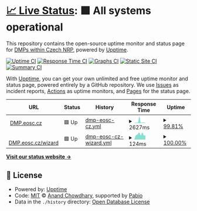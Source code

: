 # [📈 Live Status](https://dsw-nrp.github.io/status): <!--live status--> **🟩 All systems operational**

This repository contains the open-source uptime monitor and status page for [DMPs within Czech NRP](https://dmp.eosc.cz), powered by [Upptime](https://github.com/upptime/upptime).

[![Uptime CI](https://github.com/dsw-nrp/status/workflows/Uptime%20CI/badge.svg)](https://github.com/dsw-nrp/status/actions?query=workflow%3A%22Uptime+CI%22)
[![Response Time CI](https://github.com/dsw-nrp/status/workflows/Response%20Time%20CI/badge.svg)](https://github.com/dsw-nrp/status/actions?query=workflow%3A%22Response+Time+CI%22)
[![Graphs CI](https://github.com/dsw-nrp/status/workflows/Graphs%20CI/badge.svg)](https://github.com/dsw-nrp/status/actions?query=workflow%3A%22Graphs+CI%22)
[![Static Site CI](https://github.com/dsw-nrp/status/workflows/Static%20Site%20CI/badge.svg)](https://github.com/dsw-nrp/status/actions?query=workflow%3A%22Static+Site+CI%22)
[![Summary CI](https://github.com/dsw-nrp/status/workflows/Summary%20CI/badge.svg)](https://github.com/dsw-nrp/status/actions?query=workflow%3A%22Summary+CI%22)

With [Upptime](https://upptime.js.org), you can get your own unlimited and free uptime monitor and status page, powered entirely by a GitHub repository. We use [Issues](https://github.com/dsw-nrp/status/issues) as incident reports, [Actions](https://github.com/dsw-nrp/status/actions) as uptime monitors, and [Pages](https://dsw-nrp.github.io/status) for the status page.

<!--start: status pages-->
<!-- This summary is generated by Upptime (https://github.com/upptime/upptime) -->
<!-- Do not edit this manually, your changes will be overwritten -->
<!-- prettier-ignore -->
| URL | Status | History | Response Time | Uptime |
| --- | ------ | ------- | ------------- | ------ |
| <img alt="" src="https://icons.duckduckgo.com/ip3/dmp.eosc.cz.ico" height="13"> [DMP.eosc.cz](https://dmp.eosc.cz) | 🟩 Up | [dmp-eosc-cz.yml](https://github.com/dsw-nrp/status/commits/HEAD/history/dmp-eosc-cz.yml) | <details><summary><img alt="Response time graph" src="./graphs/dmp-eosc-cz/response-time-week.png" height="20"> 2627ms</summary><br><a href="https://dsw-nrp.github.io/status/history/dmp-eosc-cz"><img alt="Response time 1326" src="https://img.shields.io/endpoint?url=https%3A%2F%2Fraw.githubusercontent.com%2Fdsw-nrp%2Fstatus%2FHEAD%2Fapi%2Fdmp-eosc-cz%2Fresponse-time.json"></a><br><a href="https://dsw-nrp.github.io/status/history/dmp-eosc-cz"><img alt="24-hour response time 785" src="https://img.shields.io/endpoint?url=https%3A%2F%2Fraw.githubusercontent.com%2Fdsw-nrp%2Fstatus%2FHEAD%2Fapi%2Fdmp-eosc-cz%2Fresponse-time-day.json"></a><br><a href="https://dsw-nrp.github.io/status/history/dmp-eosc-cz"><img alt="7-day response time 2627" src="https://img.shields.io/endpoint?url=https%3A%2F%2Fraw.githubusercontent.com%2Fdsw-nrp%2Fstatus%2FHEAD%2Fapi%2Fdmp-eosc-cz%2Fresponse-time-week.json"></a><br><a href="https://dsw-nrp.github.io/status/history/dmp-eosc-cz"><img alt="30-day response time 1390" src="https://img.shields.io/endpoint?url=https%3A%2F%2Fraw.githubusercontent.com%2Fdsw-nrp%2Fstatus%2FHEAD%2Fapi%2Fdmp-eosc-cz%2Fresponse-time-month.json"></a><br><a href="https://dsw-nrp.github.io/status/history/dmp-eosc-cz"><img alt="1-year response time 1326" src="https://img.shields.io/endpoint?url=https%3A%2F%2Fraw.githubusercontent.com%2Fdsw-nrp%2Fstatus%2FHEAD%2Fapi%2Fdmp-eosc-cz%2Fresponse-time-year.json"></a></details> | <details><summary><a href="https://dsw-nrp.github.io/status/history/dmp-eosc-cz">99.81%</a></summary><a href="https://dsw-nrp.github.io/status/history/dmp-eosc-cz"><img alt="All-time uptime 99.95%" src="https://img.shields.io/endpoint?url=https%3A%2F%2Fraw.githubusercontent.com%2Fdsw-nrp%2Fstatus%2FHEAD%2Fapi%2Fdmp-eosc-cz%2Fuptime.json"></a><br><a href="https://dsw-nrp.github.io/status/history/dmp-eosc-cz"><img alt="24-hour uptime 100.00%" src="https://img.shields.io/endpoint?url=https%3A%2F%2Fraw.githubusercontent.com%2Fdsw-nrp%2Fstatus%2FHEAD%2Fapi%2Fdmp-eosc-cz%2Fuptime-day.json"></a><br><a href="https://dsw-nrp.github.io/status/history/dmp-eosc-cz"><img alt="7-day uptime 99.81%" src="https://img.shields.io/endpoint?url=https%3A%2F%2Fraw.githubusercontent.com%2Fdsw-nrp%2Fstatus%2FHEAD%2Fapi%2Fdmp-eosc-cz%2Fuptime-week.json"></a><br><a href="https://dsw-nrp.github.io/status/history/dmp-eosc-cz"><img alt="30-day uptime 99.96%" src="https://img.shields.io/endpoint?url=https%3A%2F%2Fraw.githubusercontent.com%2Fdsw-nrp%2Fstatus%2FHEAD%2Fapi%2Fdmp-eosc-cz%2Fuptime-month.json"></a><br><a href="https://dsw-nrp.github.io/status/history/dmp-eosc-cz"><img alt="1-year uptime 99.95%" src="https://img.shields.io/endpoint?url=https%3A%2F%2Fraw.githubusercontent.com%2Fdsw-nrp%2Fstatus%2FHEAD%2Fapi%2Fdmp-eosc-cz%2Fuptime-year.json"></a></details>
| <img alt="" src="https://icons.duckduckgo.com/ip3/dmp.eosc.cz.ico" height="13"> [DMP.eosc.cz/wizard](https://dmp.eosc.cz/wizard/) | 🟩 Up | [dmp-eosc-cz-wizard.yml](https://github.com/dsw-nrp/status/commits/HEAD/history/dmp-eosc-cz-wizard.yml) | <details><summary><img alt="Response time graph" src="./graphs/dmp-eosc-cz-wizard/response-time-week.png" height="20"> 124ms</summary><br><a href="https://dsw-nrp.github.io/status/history/dmp-eosc-cz-wizard"><img alt="Response time 338" src="https://img.shields.io/endpoint?url=https%3A%2F%2Fraw.githubusercontent.com%2Fdsw-nrp%2Fstatus%2FHEAD%2Fapi%2Fdmp-eosc-cz-wizard%2Fresponse-time.json"></a><br><a href="https://dsw-nrp.github.io/status/history/dmp-eosc-cz-wizard"><img alt="24-hour response time 100" src="https://img.shields.io/endpoint?url=https%3A%2F%2Fraw.githubusercontent.com%2Fdsw-nrp%2Fstatus%2FHEAD%2Fapi%2Fdmp-eosc-cz-wizard%2Fresponse-time-day.json"></a><br><a href="https://dsw-nrp.github.io/status/history/dmp-eosc-cz-wizard"><img alt="7-day response time 124" src="https://img.shields.io/endpoint?url=https%3A%2F%2Fraw.githubusercontent.com%2Fdsw-nrp%2Fstatus%2FHEAD%2Fapi%2Fdmp-eosc-cz-wizard%2Fresponse-time-week.json"></a><br><a href="https://dsw-nrp.github.io/status/history/dmp-eosc-cz-wizard"><img alt="30-day response time 124" src="https://img.shields.io/endpoint?url=https%3A%2F%2Fraw.githubusercontent.com%2Fdsw-nrp%2Fstatus%2FHEAD%2Fapi%2Fdmp-eosc-cz-wizard%2Fresponse-time-month.json"></a><br><a href="https://dsw-nrp.github.io/status/history/dmp-eosc-cz-wizard"><img alt="1-year response time 338" src="https://img.shields.io/endpoint?url=https%3A%2F%2Fraw.githubusercontent.com%2Fdsw-nrp%2Fstatus%2FHEAD%2Fapi%2Fdmp-eosc-cz-wizard%2Fresponse-time-year.json"></a></details> | <details><summary><a href="https://dsw-nrp.github.io/status/history/dmp-eosc-cz-wizard">100.00%</a></summary><a href="https://dsw-nrp.github.io/status/history/dmp-eosc-cz-wizard"><img alt="All-time uptime 99.97%" src="https://img.shields.io/endpoint?url=https%3A%2F%2Fraw.githubusercontent.com%2Fdsw-nrp%2Fstatus%2FHEAD%2Fapi%2Fdmp-eosc-cz-wizard%2Fuptime.json"></a><br><a href="https://dsw-nrp.github.io/status/history/dmp-eosc-cz-wizard"><img alt="24-hour uptime 100.00%" src="https://img.shields.io/endpoint?url=https%3A%2F%2Fraw.githubusercontent.com%2Fdsw-nrp%2Fstatus%2FHEAD%2Fapi%2Fdmp-eosc-cz-wizard%2Fuptime-day.json"></a><br><a href="https://dsw-nrp.github.io/status/history/dmp-eosc-cz-wizard"><img alt="7-day uptime 100.00%" src="https://img.shields.io/endpoint?url=https%3A%2F%2Fraw.githubusercontent.com%2Fdsw-nrp%2Fstatus%2FHEAD%2Fapi%2Fdmp-eosc-cz-wizard%2Fuptime-week.json"></a><br><a href="https://dsw-nrp.github.io/status/history/dmp-eosc-cz-wizard"><img alt="30-day uptime 100.00%" src="https://img.shields.io/endpoint?url=https%3A%2F%2Fraw.githubusercontent.com%2Fdsw-nrp%2Fstatus%2FHEAD%2Fapi%2Fdmp-eosc-cz-wizard%2Fuptime-month.json"></a><br><a href="https://dsw-nrp.github.io/status/history/dmp-eosc-cz-wizard"><img alt="1-year uptime 99.97%" src="https://img.shields.io/endpoint?url=https%3A%2F%2Fraw.githubusercontent.com%2Fdsw-nrp%2Fstatus%2FHEAD%2Fapi%2Fdmp-eosc-cz-wizard%2Fuptime-year.json"></a></details>

<!--end: status pages-->

[**Visit our status website →**](https://dsw-nrp.github.io/status)

## 📄 License

- Powered by: [Upptime](https://github.com/upptime/upptime)
- Code: [MIT](./LICENSE) © [Anand Chowdhary](https://anandchowdhary.com), supported by [Pabio](https://pabio.com)
- Data in the `./history` directory: [Open Database License](https://opendatacommons.org/licenses/odbl/1-0/)
